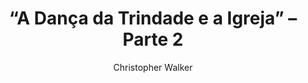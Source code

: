 ---
ID: 4355
title: '&#8220;A Dança da Trindade e a Igreja&#8221; &#8211; Parte 2'
image-xl: >
  https://assets.gruponews.com.br/gruponews/uploads/2015/04/thumb-videos-ministrac--a--o-palestras-2.jpg
image-l: >
  https://assets.gruponews.com.br/gruponews/uploads/2015/04/thumb-videos-ministrac--a--o-palestras-2-1280x720.jpg
image-sq-l: >
  https://assets.gruponews.com.br/gruponews/uploads/2015/04/thumb-videos-ministrac--a--o-palestras-2-1280x1080.jpg
image-sq-m: >
  https://assets.gruponews.com.br/gruponews/uploads/2015/04/thumb-videos-ministrac--a--o-palestras-2-720x720.jpg
post_excerpt: ""
layout: audioevideo
permalink: >
  audioevideo/a-danca-da-trindade-e-a-igreja-parte-2
published: true
categories:
  - Espírito Santo
tags:
  - trindade
author:
  - Christopher Walker
wpcf-gn_audiovideo_data:
  - "1428710400"
wpcf-gn_audiovideo_video:
  - https://youtu.be/X3PFuBeNM3U
wpcf-gn_audiovideo_audio:
  - >
    http://www.gruponews.com.br/wp-content/uploads/2015/04/site-Christopher-pt2.mp3
dsq_thread_id:
  - "3987475522"
post_date: 2015-04-11 17:00:02
---